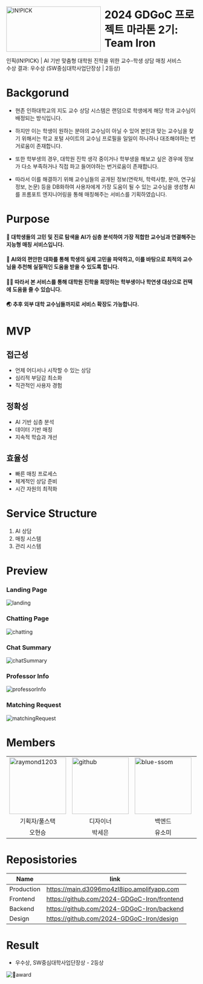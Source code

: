 <div id="toc">
  <ul align="left" style="list-style: none">
    <summary>
      <img width="250" height="120" align="left" style="float: left; align-content: center; margin: 0 10px 0 0;" alt="IN!PICK" src="https://github.com/2024-GDGoC-Iron/.github/blob/main/logo.png" href="https://main.d3096mo4zl8ipo.amplifyapp.com"/>
      <h1><a href="https://youtu.be/aLS6L-4FwHg?si=x0o1CDyGN8hE3eIo">2024 GDGoC 프로젝트 마라톤 2기: Team Iron</a></h1>
      <p>인픽(IN!PICK) | AI 기반 맞춤형 대학원 진학을 위한 교수-학생 상담 매칭 서비스<br/>수상 결과: 우수상 (SW중심대학사업단장상 | 2등상)</p>
    </summary>
  </ul>
</div>

# Backgorund
- 현존 인하대학교의 지도 교수 상담 시스템은 랜덤으로 학생에게 해당 학과 교수님이 배정되는 방식입니다.

- 하지만 이는 학생이 원하는 분야의 교수님이 아닐 수 있어 본인과 맞는 교수님을 찾기 위해서는 학교 포털 사이트의 교수님 프로필을 일일이 하나하나 대조해야하는 번거로움이 존재합니다.

- 또한 학부생의 경우, 대학원 진학 생각 중이거나 학부생을 해보고 싶은 경우에 정보가 다소 부족하거나 직접 파고 들어야하는 번거로움이 존재합니다.

- 따라서 이를 해결하기 위해 교수님들의 공개된 정보(연락처, 학력사항, 분야, 연구실 정보, 논문) 등을 DB화하여 사용자에게 가장 도움이 될 수 있는 교수님을 생성형 AI를 프롬포트 엔지니어링을 통해 매칭해주는 서비스를 기획하였습니다.

# Purpose
#### 🤔 대학생들의 고민 및 진로 탐색을 AI가 심층 분석하여 가장 적합한 교수님과 연결해주는 지능형 매칭 서비스입니다.<br/>
#### 🙏 AI와의 편안한 대화를 통해 학생의 실제 고민을 파악하고, 이를 바탕으로 최적의 교수님을 추천해 실질적인 도움을 받을 수 있도록 합니다.<br/>
#### 👩‍🎓 따라서 본 서비스를 통해 대학원 진학을 희망하는 학부생이나 학연생 대상으로 컨택에 도움을 줄 수 있습니다.<br/>
#### 🌏 추후 외부 대학 교수님들까지로 서비스 확장도 가능합니다.

# MVP
## 접근성
- 언제 어디서나 시작할 수 있는 상담
- 심리적 부담감 최소화
- 직관적인 사용자 경험
## 정확성
- AI 기반 심층 분석
- 데이터 기반 매칭
- 지속적 학습과 개선
## 효율성
- 빠른 매칭 프로세스
- 체계적인 상담 준비
- 시간 자원의 최적화

# Service Structure
1. AI 상담
2. 매칭 시스템
3. 관리 시스템

# Preview
### Landing Page
<img width=auto height=auto max-width=800px max-height=800px align="center" alt="landing" src="https://github.com/2024-GDGoC-Iron/.github/blob/main/preview.png">

### Chatting Page
<img width=auto height=auto max-width=800px max-height=800px align="center" alt="chatting" src="https://github.com/2024-GDGoC-Iron/.github/blob/main/preview2.png">

### Chat Summary
<img width=auto height=auto max-width=800px max-height=800px align="center" alt="chatSummary" src="https://github.com/2024-GDGoC-Iron/.github/blob/main/preview3.png">

### Professor Info
<img width=auto height=auto max-width=800px max-height=800px align="center" alt="professorInfo" src="https://github.com/2024-GDGoC-Iron/.github/blob/main/preview4.png">

### Matching Request
<img width=auto height=auto max-width=800px max-height=800px align="center" alt="matchingRequest" src="https://github.com/2024-GDGoC-Iron/.github/blob/main/preview5.png">

# Members
<table>
      <tr>
        <td><a href="https://github.com/raymond1203"><img width="150" height="150" align="center" alt="raymond1203" src="https://avatars.githubusercontent.com/raymond1203"></a></td>
        <td><a href="https://github.com/2024-GDGoC-Iron"><img width="150" height="150" align="center" alt="github" src="https://github.com/2024-GDGoC-Iron/.github/blob/main/mainIcon.png"></a></td>
        <td><a href="https://github.com/blue-ssom"><img width="150" height="150" align="center" alt="blue-ssom" src="https://avatars.githubusercontent.com/blue-ssom"></a></td>
        <td><a href="https://github.com/Ruthgyeul"><img width="150" height="150" align="center" alt="ruthgyeul" src="https://avatars.githubusercontent.com/ruthgyeul"></a></td>
      </tr>
      <tr>
        <td align="center">기획자/풀스택</td>
        <td align="center">디자이너</td>
        <td align="center">백엔드</td>
        <td align="center">프론트엔드</td>
      </tr>
      <tr>
        <td align="center">오현승</td>
        <td align="center">박세은</td>
        <td align="center">유소미</td>
        <td align="center">이재아</td>
      </tr>
</table>

# Reposistories
|Name|link|
|---|---|
|Production|https://main.d3096mo4zl8ipo.amplifyapp.com|
|Frontend|https://github.com/2024-GDGoC-Iron/frontend|
|Backend|https://github.com/2024-GDGoC-Iron/backend|
|Design|https://github.com/2024-GDGoC-Iron/design|

# Result 
- 우수상, SW중심대학사업단장상 - 2등상
<img width=auto height=auto max-width=800px max-height=800px align="center" alt="award" src="https://github.com/2024-GDGoC-Iron/.github/blob/main/award.jpeg">

